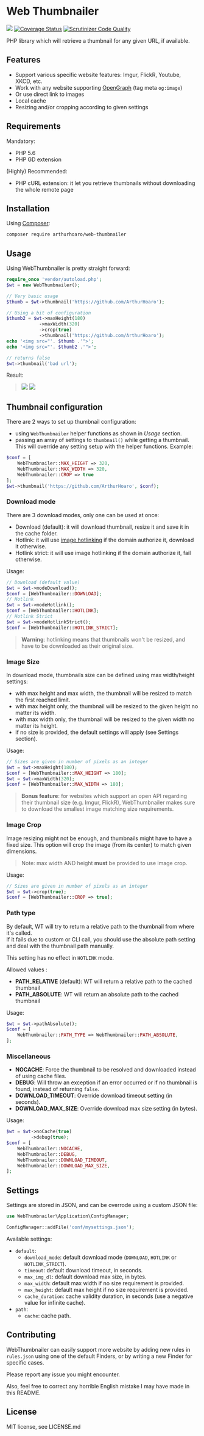 # Web Thumbnailer

![](https://travis-ci.org/ArthurHoaro/web-thumbnailer.svg?branch=master)
[![Coverage Status](https://coveralls.io/repos/github/ArthurHoaro/web-thumbnailer/badge.svg?branch=master)](https://coveralls.io/github/ArthurHoaro/web-thumbnailer?branch=master)
[![Scrutinizer Code Quality](https://scrutinizer-ci.com/g/ArthurHoaro/web-thumbnailer/badges/quality-score.png?b=master)](https://scrutinizer-ci.com/g/ArthurHoaro/web-thumbnailer/?branch=master)

PHP library which will retrieve a thumbnail for any given URL, if available.

## Features

  - Support various specific website features: Imgur, FlickR, Youtube, XKCD, etc.
  - Work with any website supporting [OpenGraph](http://ogp.me/) (tag meta `og:image`)
  - Or use direct link to images
  - Local cache
  - Resizing and/or cropping according to given settings
  
## Requirements

Mandatory:

  - PHP 5.6
  - PHP GD extension
  
(Highly) Recommended:

  - PHP cURL extension: it let you retrieve thumbnails without downloading the whole remote page
  
## Installation

Using [Composer](https://getcomposer.org/):

```bash
composer require arthurhoaro/web-thumbnailer
```
  
## Usage

Using WebThumbnailer is pretty straight forward:

```php
require_once 'vendor/autoload.php';
$wt = new WebThumbnailer();

// Very basic usage
$thumb = $wt->thumbnail('https://github.com/ArthurHoaro');

// Using a bit of configuration
$thumb2 = $wt->maxHeight(180)
            ->maxWidth(320)
            ->crop(true)
            ->thumbnail('https://github.com/ArthurHoaro');
echo '<img src="'. $thumb .'">';
echo '<img src="'. $thumb2 .'">';

// returns false
$wt->thumbnail('bad url');
```

Result:

> ![](https://cloud.githubusercontent.com/assets/1962678/19929568/37f6b796-a104-11e6-85fc-b039eb64bd97.png)
> ![](https://cloud.githubusercontent.com/assets/1962678/19929823/a26fde9e-a105-11e6-915c-ce0db1ffe6b0.png)

## Thumbnail configuration

There are 2 ways to set up thumbnail configuration:

  * using `WebThumbnailer` helper functions as shown in *Usage* section.
  * passing an array of settings to `thumbnail()` while getting a thumbnail.
  This will override any setting setup with the helper functions.
  Example:

```php
$conf = [
    WebThumbnailer::MAX_HEIGHT => 320,
    WebThumbnailer::MAX_WIDTH => 320,
    WebThumbnailer::CROP => true
];
$wt->thumbnail('https://github.com/ArthurHoaro', $conf);
```

### Download mode

There are 3 download modes, only one can be used at once:

  * Download (default): it will download thumbnail, resize it and save it in the cache folder.
  * Hotlink: it will use [image hotlinking](https://en.wikipedia.org/wiki/Inline_linking) if the domain authorize it, download it otherwise.
  * Hotlink strict: it will use image hotlinking if the domain authorize it, fail otherwise.
  
Usage:

```php
// Download (default value)
$wt = $wt->modeDownload();
$conf = [WebThumbnailer::DOWNLOAD];
// Hotlink
$wt = $wt->modeHotlink();
$conf = [WebThumbnailer::HOTLINK];
// Hotlink Strict
$wt = $wt->modeHotlinkStrict();
$conf = [WebThumbnailer::HOTLINK_STRICT];
```
   
> **Warning**: hotlinking means that thumbnails won't be resized, and have to be downloaded as their original size.

### Image Size

In download mode, thumbnails size can be defined using max width/height settings:

  * with max height and max width, the thumbnail will be resized to match the first reached limit.
  * with max height only, the thumbnail will be resized to the given height no matter its width.
  * with max width only, the thumbnail will be resized to the given width no matter its height.
  * if no size is provided, the default settings will apply (see Settings section).
   
Usage:

```php
// Sizes are given in number of pixels as an integer
$wt = $wt->maxHeight(180);
$conf = [WebThumbnailer::MAX_HEIGHT => 180];
$wt = $wt->maxWidth(320);
$conf = [WebThumbnailer::MAX_WIDTH => 180];
```
  
> **Bonus feature**: for websites which support an open API regarding their thumbnail size (e.g. Imgur, FlickR),
  WebThumbnailer makes sure to download the smallest image matching size requirements.
  
### Image Crop

Image resizing might not be enough, and thumbnails might have to have a fixed size. 
This option will crop the image (from its center) to match given dimensions.
 
> Note: max width AND height **must** be provided to use image crop.

Usage:

```php
// Sizes are given in number of pixels as an integer
$wt = $wt->crop(true);
$conf = [WebThumbnailer::CROP => true];
```

### Path type

By default, WT will try to return a relative path to the thumbnail from where it's called.  
If it fails due to custom or CLI call, you should use the absolute path setting
and deal with the thumbnail path manually.

This setting has no effect in `HOTLINK` mode.

Allowed values :

  * **PATH_RELATIVE** (default): WT will return a relative path to the cached thumbnail 
  * **PATH_ABSOLUTE**: WT will return an absolute path to the cached thumbnail 
  
Usage:

```php
$wt = $wt->pathAbsolute();
$conf = [
    WebThumbnailer::PATH_TYPE => WebThumbnailer::PATH_ABSOLUTE,
];
```
  
### Miscellaneous

  * **NOCACHE**: Force the thumbnail to be resolved and downloaded instead of using cache files.
  * **DEBUG**: Will throw an exception if an error occurred or if no thumbnail is found, instead of returning `false`.
  * **DOWNLOAD_TIMEOUT**: Override download timeout setting (in seconds).
  * **DOWNLOAD_MAX_SIZE**: Override download max size setting (in bytes).
  
Usage:

```php
$wt = $wt->noCache(true)
         ->debug(true);
$conf = [
    WebThumbnailer::NOCACHE,
    WebThumbnailer::DEBUG,
    WebThumbnailer::DOWNLOAD_TIMEOUT,
    WebThumbnailer::DOWNLOAD_MAX_SIZE,
];
```

## Settings

Settings are stored in JSON, and can be overrode using a custom JSON file:

```php
use WebThumbnailer\Application\ConfigManager;

ConfigManager::addFile('conf/mysettings.json');
```

Available settings:

  * `default`:
    * `download_mode`: default download mode (`DOWNLOAD`, `HOTLINK` or `HOTLINK_STRICT`).
    * `timeout`: default download timeout, in seconds.
    * `max_img_dl`: default download max size, in bytes.
    * `max_width`: default max width if no size requirement is provided.
    * `max_height`: default max height if no size requirement is provided.
    * `cache_duration`: cache validity duration, in seconds (use a negative value for infinite cache).
  * `path`:
    * `cache`: cache path.
    
## Contributing

WebThumbnailer can easily support more website by adding new rules in `rules.json` using one of the default Finders,
or by writing a new Finder for specific cases.

Please report any issue you might encounter.

Also, feel free to correct any horrible English mistake I may have made in this README.

## License

MIT license, see LICENSE.md
